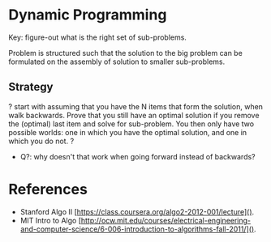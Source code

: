 
# Dynamic Programming

Key: figure-out what is the right set of sub-problems.

Problem is structured such that the solution to the big problem can be formulated on the assembly of solution to smaller sub-problems.

## Strategy

? start with assuming that you have the N items that form the solution, when walk backwards. Prove that you still have an optimal solution if you remove the (optimal) last item and solve for sub-problem. You then only have two possible worlds: one in which you have the optimal solution, and one in which you do not. ?
  - Q?: why doesn't that work when going forward instead of backwards?

# References

- Stanford Algo II [https://class.coursera.org/algo2-2012-001/lecture]().
- MIT Intro to Algo [http://ocw.mit.edu/courses/electrical-engineering-and-computer-science/6-006-introduction-to-algorithms-fall-2011/]().
